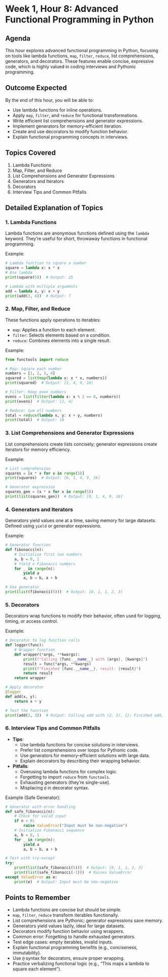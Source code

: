 # Week 1, Hour 8: Advanced Functional Programming in Python

## Agenda
This hour explores advanced functional programming in Python, focusing on tools like lambda functions, `map`, `filter`, `reduce`, list comprehensions, generators, and decorators. These features enable concise, expressive code, which is highly valued in coding interviews and Pythonic programming.

## Outcome Expected
By the end of this hour, you will be able to:
- Use lambda functions for inline operations.
- Apply `map`, `filter`, and `reduce` for functional transformations.
- Write efficient list comprehensions and generator expressions.
- Implement generators for memory-efficient iteration.
- Create and use decorators to modify function behavior.
- Explain functional programming concepts in interviews.

## Topics Covered
1. Lambda Functions
2. Map, Filter, and Reduce
3. List Comprehensions and Generator Expressions
4. Generators and Iterators
5. Decorators
6. Interview Tips and Common Pitfalls

## Detailed Explanation of Topics

### 1. Lambda Functions
Lambda functions are anonymous functions defined using the `lambda` keyword. They’re useful for short, throwaway functions in functional programming.

Example:
```python
# Lambda function to square a number
square = lambda x: x * x
# Use lambda
print(square(5))  # Output: 25

# Lambda with multiple arguments
add = lambda x, y: x + y
print(add(3, 4))  # Output: 7
```

### 2. Map, Filter, and Reduce
These functions apply operations to iterables:
- `map`: Applies a function to each element.
- `filter`: Selects elements based on a condition.
- `reduce`: Combines elements into a single result.

Example:
```python
from functools import reduce

# Map: Square each number
numbers = [1, 2, 3, 4]
squared = list(map(lambda x: x * x, numbers))
print(squared)  # Output: [1, 4, 9, 16]

# Filter: Keep even numbers
evens = list(filter(lambda x: x % 2 == 0, numbers))
print(evens)  # Output: [2, 4]

# Reduce: Sum all numbers
total = reduce(lambda x, y: x + y, numbers)
print(total)  # Output: 10
```

### 3. List Comprehensions and Generator Expressions
List comprehensions create lists concisely; generator expressions create iterators for memory efficiency.

Example:
```python
# List comprehension
squares = [x * x for x in range(5)]
print(squares)  # Output: [0, 1, 4, 9, 16]

# Generator expression
squares_gen = (x * x for x in range(5))
print(list(squares_gen))  # Output: [0, 1, 4, 9, 16]
```

### 4. Generators and Iterators
Generators yield values one at a time, saving memory for large datasets. Defined using `yield` or generator expressions.

Example:
```python
# Generator function
def fibonacci(n):
    # Initialize first two numbers
    a, b = 0, 1
    # Yield n Fibonacci numbers
    for _ in range(n):
        yield a
        a, b = b, a + b

# Use generator
print(list(fibonacci(5)))  # Output: [0, 1, 1, 2, 3]
```

### 5. Decorators
Decorators wrap functions to modify their behavior, often used for logging, timing, or access control.

Example:
```python
# Decorator to log function calls
def logger(func):
    # Wrapper function
    def wrapper(*args, **kwargs):
        print(f"Calling {func.__name__} with {args}, {kwargs}")
        result = func(*args, **kwargs)
        print(f"Finished {func.__name__}, result: {result}")
        return result
    return wrapper

# Apply decorator
@logger
def add(x, y):
    return x + y

# Test the function
print(add(2, 3))  # Output: Calling add with (2, 3), {}; Finished add, result: 5; 5
```

### 6. Interview Tips and Common Pitfalls
- **Tips**:
  - Use lambda functions for concise solutions in interviews.
  - Prefer list comprehensions over loops for Pythonic code.
  - Use generators for memory-efficient solutions with large data.
  - Explain decorators by describing their wrapping behavior.
- **Pitfalls**:
  - Overusing lambda functions for complex logic.
  - Forgetting to import `reduce` from `functools`.
  - Exhausting generators (they’re single-use).
  - Misplacing `@` in decorator syntax.

Example (Safe Generator):
```python
# Generator with error handling
def safe_fibonacci(n):
    # Check for valid input
    if n < 0:
        raise ValueError("Input must be non-negative")
    # Initialize Fibonacci sequence
    a, b = 0, 1
    for _ in range(n):
        yield a
        a, b = b, a + b

# Test with try-except
try:
    print(list(safe_fibonacci(5)))  # Output: [0, 1, 1, 2, 3]
    print(list(safe_fibonacci(-1)))  # Raises ValueError
except ValueError as e:
    print(e)  # Output: Input must be non-negative
```

## Points to Remember
- Lambda functions are concise but should be simple.
- `map`, `filter`, `reduce` transform iterables functionally.
- List comprehensions are Pythonic; generator expressions save memory.
- Generators yield values lazily, ideal for large datasets.
- Decorators modify function behavior using wrappers.
- Common error: Forgetting to handle exhausted generators.
- Test edge cases: empty iterables, invalid inputs.
- Explain functional programming benefits (e.g., conciseness, immutability).
- Use `@` syntax for decorators, ensure proper wrapping.
- Practice verbalizing functional logic (e.g., “This maps a lambda to square each element”).
